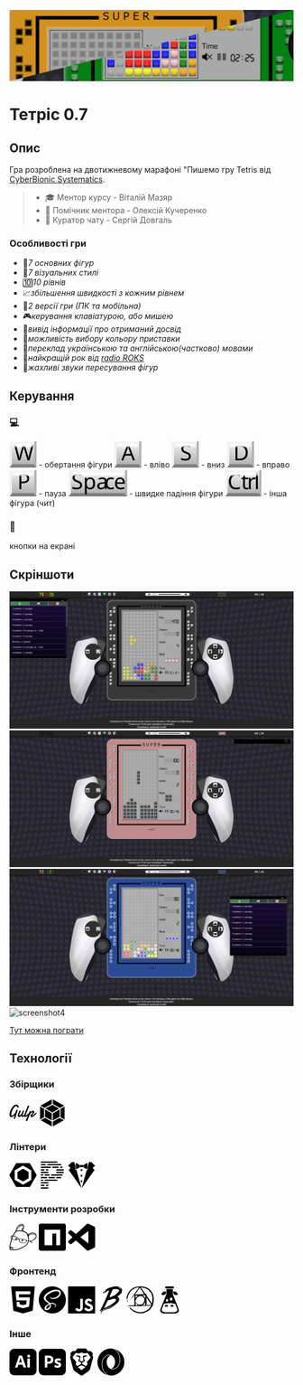 [![screenshot1](./readme/s5.png)](https://fomenko-tetris-071.netlify.app)

# Тетріс 0.7

## Опис

Гра розроблена на двотижневому марафоні "Пишемо гру Tetris від [CyberBionic Systematics](https://edu.cbsystematics.com/ua).

> -   🎓 Ментор курсу - Віталій Мазяр
> -   🤝 Помічник ментора - Олексій Кучеренко
> -   🔎 Куратор чату - Сергій Довгаль

### Особливості гри

-   🔲*7 основних фігур*
-   🎀*7 візуальних стилі*
-   🔟*10 рівнів*
-   📈*збільшення швидкості з кожним рівнем*
-   📱*2 версії гри (ПК та мобільна)*
-   🎮*керування клавіатурою, або мишею*
-   🏅*вивід інформації про отриманий досвід*
-   🌈*можливість вибору кольору приставки*
-   💬*переклад українською та англійською(частково) мовами*
-   🤘*найкращій рок від [radio ROKS](https://www.radioroks.ua/)*
-   📢*жахливі звуки пересування фігур*

## Керування

### 💻

![W](./readme/key-w.svg) - обертання фігури
![A](./readme/key-a.svg) - вліво
![S](./readme/key-s.svg) - вниз
![D](./readme/key-d.svg) - вправо
![P](./readme/key-p.svg) - пауза
![Space](./readme/key-space.svg) - швидке падіння фігури
![Ctrl](./readme/key-ctrl.svg) - інша фігура (чит)

### 📱

кнопки на екрані

## Скріншоти

![screenshot1](./readme/s1.png)
![screenshot2](./readme/s2.png)
![screenshot3](./readme/s3.png)
![screenshot4](./readme/s4.png)

[Тут можна пограти](https://fomenko-tetris-071.netlify.app)

## Технології

### Збірщики

![gulp](./readme/technologies/gulp.svg)
![webpack](./readme/technologies/webpack.svg)

### Лінтери

![eslint](./readme/technologies/eslint.svg)
![prettier](./readme/technologies/prettier.svg)
![stylelint](./readme/technologies/stylelint.svg)

### Інструменти розробки

![editorconfig](./readme/technologies/editorconfig.svg)
![npm](./readme/technologies/npm.svg)
![visualstudiocode](./readme/technologies/visualstudiocode.svg)

### Фронтенд

![html5](./readme/technologies/html5.svg)
![sass](./readme/technologies/sass.svg)
![javascript](./readme/technologies/javascript.svg)
![babel](./readme/technologies/babel.svg)
![postcss](./readme/technologies/postcss.svg)
![i18next](./readme/technologies/i18next.svg)

### Інше

![adobeillustrator](./readme/technologies/adobeillustrator.svg)
![adobephotoshop](./readme/technologies/adobephotoshop.svg)
![brave](./readme/technologies/brave.svg)
![json](./readme/technologies/json.svg)
